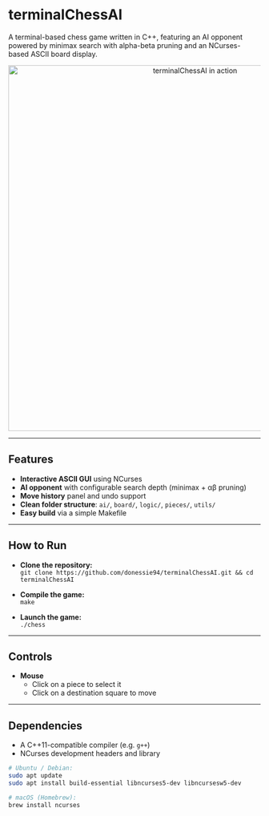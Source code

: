 # terminalChessAI

A terminal-based chess game written in C++, featuring an AI opponent powered by minimax search with alpha-beta pruning and an NCurses-based ASCII board display.

<p align="center">
  <img width="730" alt="terminalChessAI in action" src="https://github.com/user-attachments/assets/6ffbdb46-3896-467d-b6ec-8583e1396045" />
</p>

---

## Features

- **Interactive ASCII GUI** using NCurses  
- **AI opponent** with configurable search depth (minimax + αβ pruning)  
- **Move history** panel and undo support  
- **Clean folder structure**: `ai/`, `board/`, `logic/`, `pieces/`, `utils/`  
- **Easy build** via a simple Makefile  

---

## How to Run

- **Clone the repository:**  
  `git clone https://github.com/donessie94/terminalChessAI.git && cd terminalChessAI`

- **Compile the game:**  
  `make`

- **Launch the game:**  
  `./chess`

---

## Controls

- **Mouse**  
  - Click on a piece to select it  
  - Click on a destination square to move  

---

## Dependencies

- A C++11-compatible compiler (e.g. `g++`)  
- NCurses development headers and library  

```bash
# Ubuntu / Debian:
sudo apt update
sudo apt install build-essential libncurses5-dev libncursesw5-dev

# macOS (Homebrew):
brew install ncurses
